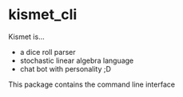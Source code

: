 # kismet_cli

Kismet is...
* a dice roll parser
* stochastic linear algebra language
* chat bot with personality ;D

This package contains the command line interface